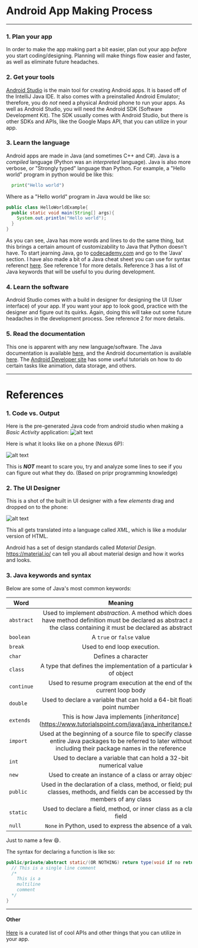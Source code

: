 # Android App Making Process
***

### 1. Plan your app
In order to make the app making part a bit easier, 
plan out your app _before_ you start coding/designing.
Planning will make things flow easier and faster, as well as eliminate 
future headaches.

### 2. Get your tools
[Android Studio](https://developer.android.com/studio/index.html?gclid=Cj0KEQiA2uDEBRDxurOO77Cp-7kBEiQAOUgKV04Cp7VZzXEpj0LuC62iQ3dySuBOrDt2VJg0K7bKHd4aAoNP8P8HAQ) is the main tool for creating Android apps.
It is based off of the IntelliJ Java IDE. It also comes with a preinstalled Android Emulator;
therefore, you do _not_ need a physical Android phone to run your apps. As well as Android Studio, you will need
the Android SDK (Software Development Kit). The SDK usually comes with Android Studio, but there is other SDKs and APIs, 
like the Google Maps API, that you can utilize in your app.

### 3. Learn the language
Android apps are made in Java (and sometimes C++ and C#). Java is a _compiled_ language
(Python was an _interpreted_ language). Java is also more verbose, or "Strongly typed"
language than Python. For example, a "Hello world" program in python would be like this:
```python
  print("Hello world")
```

Where as a "Hello world" program in Java would be like so:

```java
public class HelloWorldExample{
  public static void main(String[] args){
    System.out.println("Hello world");
  }
}
```

As you can see, Java has more words and lines to do the same thing, but this
brings a certain amount of customizability to Java that Python doesn't have. 
To start jearning Java, go to [codecademy.com](https://www.codecademy.com/learn) 
and go to the 'Java' section. I have also made a bit of a Java cheat sheet you can use for syntax referenct [here](https://github.com/thecarterb/Programming-Cheat-Sheets/tree/master/Java). 
See reference 1 for more details.
Reference 3 has a list of Java keywords that will be useful to you during development.

### 4. Learn the software

Android Studio comes with a build in designer for designing the UI (User interface)
of your app. If you want your app to look good, practice with the designer and figure out its quirks.
Again, doing this will take out some future headaches in the development process. See reference 2 for more details.

### 5. Read the documentation

This one is apparent with any new language/software. The Java documentation is available [here](http://docs.oracle.com/javase/8/docs/api/index.html), and the Android documentation is available [here](https://developer.android.com/reference/packages.html). The [Android Developer site](https://developer.android.com/guide/index.html) has some useful tutorials on how to do certain tasks like animation, data storage, and others. 

***
# References

### 1. Code vs. Output
Here is the pre-generated Java code from android studio when making a _Basic Activity_ application:
![alt text](http://i.imgur.com/7ScM22G.png)

Here is what it looks like on a phone (Nexus 6P):

![alt text](http://i.imgur.com/eeT7X9j.png)

This is ___NOT___ meant to scare you, try and analyze some lines to see if you can figure out what they do. (Based on pripr programming knowledge)

### 2. The UI Designer

This is a shot of the built in UI designer with a few _elements_ drag and dropped on to the phone:

![alt text](http://i.imgur.com/VRG6uI5.png)

This all gets translated into a language called _XML_, which is like a modular version of HTML.

Android has a set of design standards called _Material Design_. https://material.io/ can tell you all about material design and how it works and looks.

### 3. Java keywords and syntax

Below are some of Java's most common keywords:

| Word          | Meaning       |
| ------------- |:-------------:|
| `abstract`      | Used to implement _abstraction_. A method which doesn’t have method definition must be declared as abstract and the class containing it must be declared as abstract |
| `boolean`      | A `true` or `false` value      |
| `break`        | Used to end loop execution. |
| `char` | Defines a character      |
| `class` | A type that defines the implementation of a particular kind of object|
| `continue`| Used to resume program execution at the end of the current loop body|
| `double`  | Used to declare a variable that can hold a 64-bit floating point number|
| `extends` | This is how Java implements [_inheritance_] (https://www.tutorialspoint.com/java/java_inheritance.htm)|
| `import`  | Used at the beginning of a source file to specify classes or entire Java packages to be referred to later without including their package names in the reference|
| `int` |  Used to declare a variable that can hold a 32-bit numerical value |
| `new` | Used to create an instance of a class or array object|
| `public` | Used in the declaration of a class, method, or field; public classes, methods, and fields can be accessed by the members of any class |
| `static` | Used to declare a field, method, or inner class as a class field|
| `null` | `None` in Python, used to express the absence of a value|

Just to name a few 😄.

The syntax for declaring a function is like so:

```java
public/private/abstract static/(OR NOTHING) return type(void if no return type) functionNameInCamelCase(parameter1, parameter2){
  // This is a single line comment
  /* 
    This is a 
    multiline
    comment
  */
}
```


***
#### Other
[Here](https://github.com/JStumpp/awesome-android) is a curated list of cool APIs and other things that you can utilize in your app.
